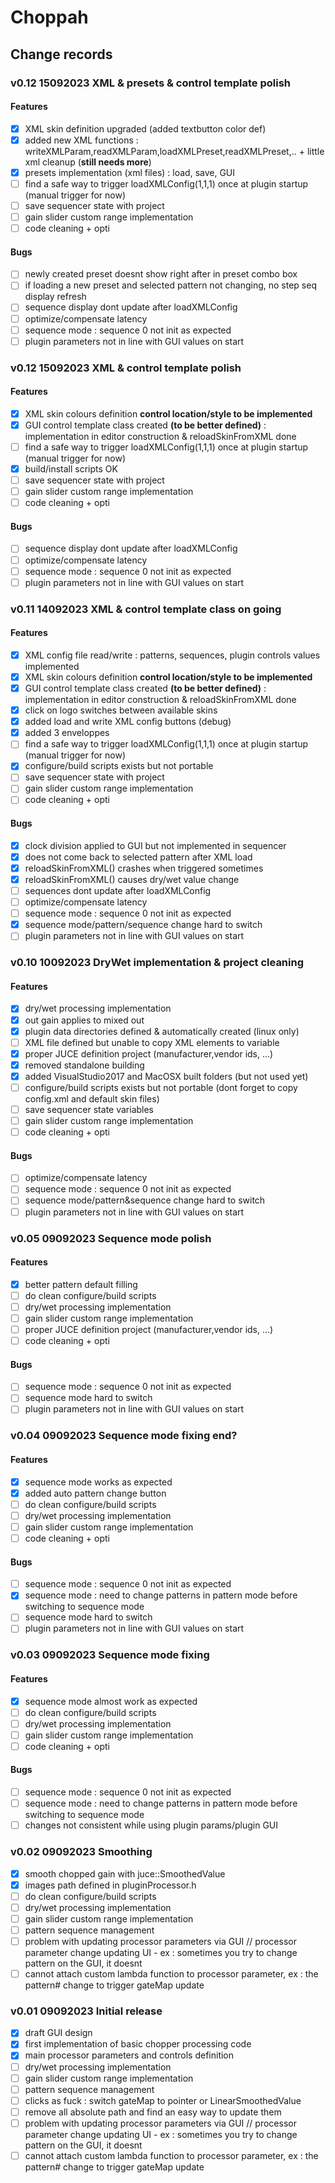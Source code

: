 # Choppah

## Change records

### v0.12 15092023 XML & presets & control template polish
#### Features
- [x] XML skin definition upgraded (added textbutton color def)
- [x] added new XML functions : writeXMLParam,readXMLParam,loadXMLPreset,readXMLPreset,.. + little xml cleanup (**still needs more**)
- [x] presets implementation (xml files) : load, save, GUI
- [ ] find a safe way to trigger loadXMLConfig(1,1,1) once at plugin startup (manual trigger for now)
- [ ] save sequencer state with project
- [ ] gain slider custom range implementation
- [ ] code cleaning + opti
#### Bugs
- [ ] newly created preset doesnt show right after in preset combo box
- [ ] if loading a new preset and selected pattern not changing, no step seq display refresh
- [ ] sequence display dont update after loadXMLConfig
- [ ] optimize/compensate latency
- [ ] sequence mode : sequence 0 not init as expected
- [ ] plugin parameters not in line with GUI values on start

### v0.12 15092023 XML & control template polish
#### Features
- [x] XML skin colours definition **control location/style to be implemented** 
- [x] GUI control template class created **(to be better defined)** : implementation in editor construction & reloadSkinFromXML done
- [ ] find a safe way to trigger loadXMLConfig(1,1,1) once at plugin startup (manual trigger for now)
- [x] build/install scripts OK 
- [ ] save sequencer state with project
- [ ] gain slider custom range implementation
- [ ] code cleaning + opti
#### Bugs
- [ ] sequence display dont update after loadXMLConfig
- [ ] optimize/compensate latency
- [ ] sequence mode : sequence 0 not init as expected
- [ ] plugin parameters not in line with GUI values on start

### v0.11 14092023 XML & control template class on going
#### Features
- [x] XML config file read/write : patterns, sequences, plugin controls values implemented
- [x] XML skin colours definition **control location/style to be implemented** 
- [x] GUI control template class created **(to be better defined)** : implementation in editor construction & reloadSkinFromXML done
- [x] click on logo switches between available skins
- [x] added load and write XML config buttons (debug)
- [x] added 3 enveloppes
- [ ] find a safe way to trigger loadXMLConfig(1,1,1) once at plugin startup (manual trigger for now)
- [x] configure/build scripts exists but not portable
- [ ] save sequencer state with project
- [ ] gain slider custom range implementation
- [ ] code cleaning + opti
#### Bugs
- [x] clock division applied to GUI but not implemented in sequencer
- [x] does not come back to selected pattern after XML load
- [x] reloadSkinFromXML() crashes when triggered sometimes
- [x] reloadSkinFromXML() causes dry/wet value change
- [ ] sequences dont update after loadXMLConfig
- [ ] optimize/compensate latency
- [ ] sequence mode : sequence 0 not init as expected
- [x] sequence mode/pattern/sequence change hard to switch
- [ ] plugin parameters not in line with GUI values on start

### v0.10 10092023 DryWet implementation & project cleaning
#### Features
- [x] dry/wet processing implementation
- [x] out gain applies to mixed out
- [x] plugin data directories defined & automatically created (linux only)
- [ ] XML file defined but unable to copy XML elements to variable
- [x] proper JUCE definition project (manufacturer,vendor ids, ...)
- [x] removed standalone building
- [x] added VisualStudio2017 and MacOSX built folders (but not used yet)
- [ ] configure/build scripts exists but not portable (dont forget to copy config.xml and default skin files)
- [ ] save sequencer state variables
- [ ] gain slider custom range implementation
- [ ] code cleaning + opti
#### Bugs
- [ ] optimize/compensate latency
- [ ] sequence mode : sequence 0 not init as expected
- [ ] sequence mode/pattern&sequence change hard to switch
- [ ] plugin parameters not in line with GUI values on start

### v0.05 09092023 Sequence mode polish
#### Features
- [x] better pattern default filling
- [ ] do clean configure/build scripts
- [ ] dry/wet processing implementation
- [ ] gain slider custom range implementation
- [ ] proper JUCE definition project (manufacturer,vendor ids, ...)
- [ ] code cleaning + opti
#### Bugs
- [ ] sequence mode : sequence 0 not init as expected
- [ ] sequence mode hard to switch
- [ ] plugin parameters not in line with GUI values on start

### v0.04 09092023 Sequence mode fixing end?
#### Features
- [x] sequence mode works as expected
- [x] added auto pattern change button
- [ ] do clean configure/build scripts
- [ ] dry/wet processing implementation
- [ ] gain slider custom range implementation
- [ ] code cleaning + opti
#### Bugs
- [ ] sequence mode : sequence 0 not init as expected
- [x] sequence mode : need to change patterns in pattern mode before switching to sequence mode
- [ ] sequence mode hard to switch
- [ ] plugin parameters not in line with GUI values on start

### v0.03 09092023 Sequence mode fixing
#### Features
- [x] sequence mode almost work as expected
- [ ] do clean configure/build scripts
- [ ] dry/wet processing implementation
- [ ] gain slider custom range implementation
- [ ] code cleaning + opti
#### Bugs
- [ ] sequence mode : sequence 0 not init as expected
- [ ] sequence mode : need to change patterns in pattern mode before switching to sequence mode
- [ ] changes not consistent while using plugin params/plugin GUI

### v0.02 09092023 Smoothing
- [x] smooth chopped gain with juce::SmoothedValue
- [x] images path defined in pluginProcessor.h
- [ ] do clean configure/build scripts
- [ ] dry/wet processing implementation
- [ ] gain slider custom range implementation
- [ ] pattern sequence management
- [ ] problem with updating processor parameters via GUI // processor parameter change updating UI - ex : sometimes you try to change pattern on the GUI, it doesnt
- [ ] cannot attach custom lambda function to processor parameter, ex : the pattern# change to trigger gateMap update 

### v0.01 09092023 Initial release
- [x] draft GUI design
- [x] first implementation of basic chopper processing code
- [x] main processor parameters and controls definition
- [ ] dry/wet processing implementation
- [ ] gain slider custom range implementation
- [ ] pattern sequence management
- [ ] clicks as fuck : switch gateMap to pointer or LinearSmoothedValue
- [ ] remove all absolute path and find an easy way to update them
- [ ] problem with updating processor parameters via GUI // processor parameter change updating UI - ex : sometimes you try to change pattern on the GUI, it doesnt
- [ ] cannot attach custom lambda function to processor parameter, ex : the pattern# change to trigger gateMap update 
